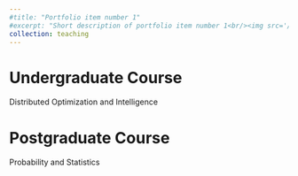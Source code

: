 ```yaml
---
#title: "Portfolio item number 1"
#excerpt: "Short description of portfolio item number 1<br/><img src='/images/500x300.png'>"
collection: teaching
---
```



Undergraduate Course
======
Distributed Optimization and Intelligence

Postgraduate Course
======
Probability and Statistics
